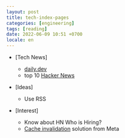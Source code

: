 ```yaml
---
layout: post
title: tech-index-pages
categories: [engineering]
tags: [reading]
date: 2022-06-09 10:51 +0700
locale: en
---
```

- [Tech News]
  + [daily.dev](https://app.daily.dev/)
  + top 10 [Hacker News](https://news.ycombinator.com/)

- [Ideas]
  + Use RSS

- [Interest]
  + Know about HN Who is Hiring?
  + [Cache invalidation](https://engineering.fb.com/2022/06/08/core-data/cache-invalidation/) solution from Meta
